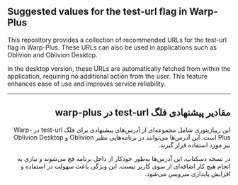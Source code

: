 ## Suggested values for the test-url flag in Warp-Plus

This repository provides a collection of recommended URLs for the test-url flag in Warp-Plus. These URLs can also be used in applications such as Oblivion and Oblivion Desktop.

In the desktop version, these URLs are automatically fetched from within the application, requiring no additional action from the user. This feature enhances ease of use and improves service reliability.

<hr />

<div dir="rtl">

  ## مقادیر پیشنهادی فلگ test-url در warp-plus

این ریپازیتوری شامل مجموعه‌ای از آدرس‌های پیشنهادی برای فلگ test-url در Warp-Plus است. این آدرس‌ها می‌توانند در برنامه‌هایی نظیر Oblivion و Oblivion Desktop نیز مورد استفاده قرار گیرند.

در نسخه دسکتاپ، این آدرس‌ها به‌طور خودکار از داخل برنامه فچ می‌شوند و نیازی به انجام هیچ کار اضافه‌ای از سوی کاربر نیست. این ویژگی باعث سهولت در استفاده و افزایش پایداری سرویس می‌شود.

</div>
